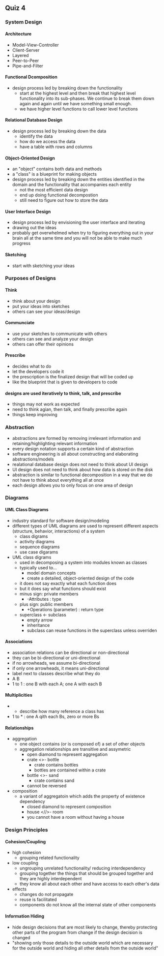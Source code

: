
## Quiz 4
### System Design
#### Architecture
- Model-View-Controller
- Client-Server
- Layered
- Peer-to-Peer
- Pipe-and-Filter

#### Functional Dcomposition
- design process led by breaking down the functionality
    - start at the highest level and then break that highest level functionality into its sub-phases. We continue to break them down again and again until we have something small enough.
    - we have higher level functions to call lower level functions

#### Relational Database Design
- design process led by breaking down the data
    - identify the data
    - how do we access the data
    - have a table with rows and columns

#### Object-Oriented Design
- an "object" contains both data and methods
- a "class" is a blueprint for making objects
- design process led by breaking down the entities identified in the domain and the functionality that accompanies each entity
    - not the most efficient data design
    - end up doing functional decompostion
    - still need to figure out how to store the data

#### User Interface Design
- design process led by envisioning the user interface and iterating
- drawing out the ideas
- probably get overwhelmed when try to figuring everything out in your brain all at the same time and you will not be able to make much progress

#### Sketching
- start with sketching your ideas

### Purposes of Designs
#### Think
- think about your design
- put your ideas into sketches
- others can see your ideas/design
#### Communciate
- use your sketches to communicate with others
- others can see and analyze your design
- others can offer their opinions
#### Prescribe
- decides what to do
- let the developers code it
- the prescription is the finalized design that will be coded up
- like the blueprint that is given to developers to code
#### designs are used iteratively to think, talk, and prescribe
- things may not work as expected
- need to think agian, then talk, and finally prescribe again
- things keep improving

### Abstraction
- abstractions are formed by removing irrelevant information and retaining/highlighting relevant information
- every design notation supports a certain kind of abstraction
- software engineering is all about constructing and elaborating abstractions/models
- realational database design does not need to think about UI design
- UI design does not need to think about how data is stored on the disk
- abstraction is similar to functional decomposition in a way that we do not have to think about everything all at once
- each design allows you to only focus on one area of design

### Diagrams
#### UML Class Diagrams
- industry standard for software design/modeling
- different types of UML diagrams are used to represent different aspects (structure, behavior, interactions) of a system
    - class digrams
    - activity diagrams
    - sequence diagrams
    - use case digarams
- UML class digrams
    - used in decomposing a system into modules known as classes
    - typically used to...
        - model domain concepts
        - create a detailed, object-oriented design of the code
    - it does not say exactly what each function does
    - but it does say what functions should exist
    - minus sign: private members
        - -Attributes : type
    - plus sign: public members
        - +Operations (parameter) : return type
    - superclass <- subclass
        - empty arrow
        - inheritance
        - subclass can reuse functions in the superclass unless overriden
#### Associations
- association relations can be directional or non-directional
- they can be bi-directional or uni-directional
- if no arrowheads, we assume bi-directional
- if only one arrowheads, it means uni-directional
- label next to classes describe what they do
- A    B
- 1 to 1 : one B with each A; one A with each B
#### Multiplicities
- * describe how many reference a class has
- 1 to * : one A qith each Bs, zero or more Bs
#### Relationships
- aggregation
    - one object contains (or is composed of) a set of other objects
    - aggregation relationships are transitive and assymetric
        - open diamond to represent aggregation
        - crate <>- bottle
            - crate contains bottles
            - bottles are contained within a crate
        - bottle <>- sand
            - crate contains sand
        - cannot be reversed
- composition
    - a variant of aggregatoin which adds the property of existence dependency
        - closed diamond to represent composition
        - house <//>- room
        - you cannot have a room without having a house

### Design Principles
#### Cohesion/Coupling
- high cohesion
    - grouping related functionality
- low coupling
    - ungrouping unrelated functionality/ reducing interdependency
    - grouping together the things that should be grouped together and they are highly interdependent
    - they know all about each other and have access to each other's data
- effects
    - changes do not propagate
    - reuse is facilitated
    - components do not know all the internal state of other components
#### Information Hiding
- hide design decisions that are most likely to change, thereby protecting other parts of the program from change if the design decision is changed
- "showing only those details to the outside world which are necessary for the outside world and hiding all other details from the outside world"